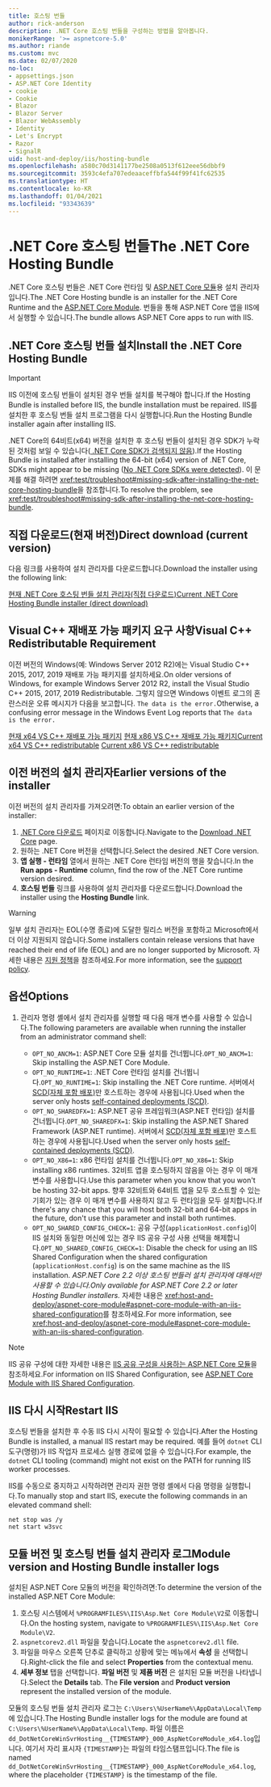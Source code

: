 ```yaml
---
title: 호스팅 번들
author: rick-anderson
description: .NET Core 호스팅 번들을 구성하는 방법을 알아봅니다.
monikerRange: '>= aspnetcore-5.0'
ms.author: riande
ms.custom: mvc
ms.date: 02/07/2020
no-loc:
- appsettings.json
- ASP.NET Core Identity
- cookie
- Cookie
- Blazor
- Blazor Server
- Blazor WebAssembly
- Identity
- Let's Encrypt
- Razor
- SignalR
uid: host-and-deploy/iis/hosting-bundle
ms.openlocfilehash: a580c70d3141177be2508a0513f612eee56dbbf9
ms.sourcegitcommit: 3593c4efa707edeaaceffbfa544f99f41fc62535
ms.translationtype: HT
ms.contentlocale: ko-KR
ms.lasthandoff: 01/04/2021
ms.locfileid: "93343639"
---
```

# <a name="the-net-core-hosting-bundle"></a><span data-ttu-id="91ed8-103">.NET Core 호스팅 번들</span><span class="sxs-lookup"><span data-stu-id="91ed8-103">The .NET Core Hosting Bundle</span></span>

<span data-ttu-id="91ed8-104">.NET Core 호스팅 번들은 .NET Core 런타임 및 [ASP.NET Core 모듈](xref:host-and-deploy/aspnet-core-module)용 설치 관리자입니다.</span><span class="sxs-lookup"><span data-stu-id="91ed8-104">The .NET Core Hosting bundle is an installer for the .NET Core Runtime and the [ASP.NET Core Module](xref:host-and-deploy/aspnet-core-module).</span></span> <span data-ttu-id="91ed8-105">번들을 통해 ASP.NET Core 앱을 IIS에서 실행할 수 있습니다.</span><span class="sxs-lookup"><span data-stu-id="91ed8-105">The bundle allows ASP.NET Core apps to run with IIS.</span></span>

## <a name="install-the-net-core-hosting-bundle"></a><span data-ttu-id="91ed8-106">.NET Core 호스팅 번들 설치</span><span class="sxs-lookup"><span data-stu-id="91ed8-106">Install the .NET Core Hosting Bundle</span></span>

> [!IMPORTANT]
> <span data-ttu-id="91ed8-107">IIS 이전에 호스팅 번들이 설치된 경우 번들 설치를 복구해야 합니다.</span><span class="sxs-lookup"><span data-stu-id="91ed8-107">If the Hosting Bundle is installed before IIS, the bundle installation must be repaired.</span></span> <span data-ttu-id="91ed8-108">IIS를 설치한 후 호스팅 번들 설치 프로그램을 다시 실행합니다.</span><span class="sxs-lookup"><span data-stu-id="91ed8-108">Run the Hosting Bundle installer again after installing IIS.</span></span>
>
> <span data-ttu-id="91ed8-109">.NET Core의 64비트(x64) 버전을 설치한 후 호스팅 번들이 설치된 경우 SDK가 누락된 것처럼 보일 수 있습니다([ .NET Core SDK가 검색되지 않음](xref:test/troubleshoot#no-net-core-sdks-were-detected)).</span><span class="sxs-lookup"><span data-stu-id="91ed8-109">If the Hosting Bundle is installed after installing the 64-bit (x64) version of .NET Core, SDKs might appear to be missing ([No .NET Core SDKs were detected](xref:test/troubleshoot#no-net-core-sdks-were-detected)).</span></span> <span data-ttu-id="91ed8-110">이 문제를 해결 하려면 <xref:test/troubleshoot#missing-sdk-after-installing-the-net-core-hosting-bundle>을 참조합니다.</span><span class="sxs-lookup"><span data-stu-id="91ed8-110">To resolve the problem, see <xref:test/troubleshoot#missing-sdk-after-installing-the-net-core-hosting-bundle>.</span></span>

## <a name="direct-download-current-version"></a><span data-ttu-id="91ed8-111">직접 다운로드(현재 버전)</span><span class="sxs-lookup"><span data-stu-id="91ed8-111">Direct download (current version)</span></span>

<span data-ttu-id="91ed8-112">다음 링크를 사용하여 설치 관리자를 다운로드합니다.</span><span class="sxs-lookup"><span data-stu-id="91ed8-112">Download the installer using the following link:</span></span>

[<span data-ttu-id="91ed8-113">현재 .NET Core 호스팅 번들 설치 관리자(직접 다운로드)</span><span class="sxs-lookup"><span data-stu-id="91ed8-113">Current .NET Core Hosting Bundle installer (direct download)</span></span>](https://dotnet.microsoft.com/permalink/dotnetcore-current-windows-runtime-bundle-installer)

## <a name="visual-c-redistributable-requirement"></a><span data-ttu-id="91ed8-114">Visual C++ 재배포 가능 패키지 요구 사항</span><span class="sxs-lookup"><span data-stu-id="91ed8-114">Visual C++ Redistributable Requirement</span></span>

<span data-ttu-id="91ed8-115">이전 버전의 Windows(예: Windows Server 2012 R2)에는 Visual Studio C++ 2015, 2017, 2019 재배포 가능 패키지를 설치하세요.</span><span class="sxs-lookup"><span data-stu-id="91ed8-115">On older versions of Windows, for example Windows Server 2012 R2, install the Visual Studio C++ 2015, 2017, 2019 Redistributable.</span></span> <span data-ttu-id="91ed8-116">그렇지 않으면 Windows 이벤트 로그의 혼란스러운 오류 메시지가 다음을 보고합니다. `The data is the error.`</span><span class="sxs-lookup"><span data-stu-id="91ed8-116">Otherwise, a confusing error message in the Windows Event Log reports that `The data is the error.`</span></span>

<span data-ttu-id="91ed8-117">[현재 x64 VS C++ 재배포 가능 패키지](https://aka.ms/vs/16/release/vc_redist.x64.exe)
[현재 x86 VS C++ 재배포 가능 패키지](https://aka.ms/vs/16/release/vc_redist.x86.exe)</span><span class="sxs-lookup"><span data-stu-id="91ed8-117">[Current x64 VS C++ redistributable](https://aka.ms/vs/16/release/vc_redist.x64.exe)
[Current x86 VS C++ redistributable](https://aka.ms/vs/16/release/vc_redist.x86.exe)</span></span>

## <a name="earlier-versions-of-the-installer"></a><span data-ttu-id="91ed8-118">이전 버전의 설치 관리자</span><span class="sxs-lookup"><span data-stu-id="91ed8-118">Earlier versions of the installer</span></span>

<span data-ttu-id="91ed8-119">이전 버전의 설치 관리자를 가져오려면:</span><span class="sxs-lookup"><span data-stu-id="91ed8-119">To obtain an earlier version of the installer:</span></span>

1. <span data-ttu-id="91ed8-120">[.NET Core 다운로드](https://dotnet.microsoft.com/download/dotnet-core) 페이지로 이동합니다.</span><span class="sxs-lookup"><span data-stu-id="91ed8-120">Navigate to the [Download .NET Core](https://dotnet.microsoft.com/download/dotnet-core) page.</span></span>
1. <span data-ttu-id="91ed8-121">원하는 .NET Core 버전을 선택합니다.</span><span class="sxs-lookup"><span data-stu-id="91ed8-121">Select the desired .NET Core version.</span></span>
1. <span data-ttu-id="91ed8-122">**앱 실행 - 런타임** 열에서 원하는 .NET Core 런타임 버전의 행을 찾습니다.</span><span class="sxs-lookup"><span data-stu-id="91ed8-122">In the **Run apps - Runtime** column, find the row of the .NET Core runtime version desired.</span></span>
1. <span data-ttu-id="91ed8-123">**호스팅 번들** 링크를 사용하여 설치 관리자를 다운로드합니다.</span><span class="sxs-lookup"><span data-stu-id="91ed8-123">Download the installer using the **Hosting Bundle** link.</span></span>

> [!WARNING]
> <span data-ttu-id="91ed8-124">일부 설치 관리자는 EOL(수명 종료)에 도달한 릴리스 버전을 포함하고 Microsoft에서 더 이상 지원되지 않습니다.</span><span class="sxs-lookup"><span data-stu-id="91ed8-124">Some installers contain release versions that have reached their end of life (EOL) and are no longer supported by Microsoft.</span></span> <span data-ttu-id="91ed8-125">자세한 내용은 [지원 정책](https://dotnet.microsoft.com/platform/support/policy/dotnet-core)을 참조하세요.</span><span class="sxs-lookup"><span data-stu-id="91ed8-125">For more information, see the [support policy](https://dotnet.microsoft.com/platform/support/policy/dotnet-core).</span></span>

## <a name="options"></a><span data-ttu-id="91ed8-126">옵션</span><span class="sxs-lookup"><span data-stu-id="91ed8-126">Options</span></span>

1. <span data-ttu-id="91ed8-127">관리자 명령 셸에서 설치 관리자를 실행할 때 다음 매개 변수를 사용할 수 있습니다.</span><span class="sxs-lookup"><span data-stu-id="91ed8-127">The following parameters are available when running the installer from an administrator command shell:</span></span>

   * <span data-ttu-id="91ed8-128">`OPT_NO_ANCM=1`: ASP.NET Core 모듈 설치를 건너뜁니다.</span><span class="sxs-lookup"><span data-stu-id="91ed8-128">`OPT_NO_ANCM=1`: Skip installing the ASP.NET Core Module.</span></span>
   * <span data-ttu-id="91ed8-129">`OPT_NO_RUNTIME=1`: .NET Core 런타임 설치를 건너뜁니다.</span><span class="sxs-lookup"><span data-stu-id="91ed8-129">`OPT_NO_RUNTIME=1`: Skip installing the .NET Core runtime.</span></span> <span data-ttu-id="91ed8-130">서버에서 [SCD(자체 포함 배포)](/dotnet/core/deploying/#self-contained-deployments-scd)만 호스트하는 경우에 사용됩니다.</span><span class="sxs-lookup"><span data-stu-id="91ed8-130">Used when the server only hosts [self-contained deployments (SCD)](/dotnet/core/deploying/#self-contained-deployments-scd).</span></span>
   * <span data-ttu-id="91ed8-131">`OPT_NO_SHAREDFX=1`: ASP.NET 공유 프레임워크(ASP.NET 런타임) 설치를 건너뜁니다.</span><span class="sxs-lookup"><span data-stu-id="91ed8-131">`OPT_NO_SHAREDFX=1`: Skip installing the ASP.NET Shared Framework (ASP.NET runtime).</span></span> <span data-ttu-id="91ed8-132">서버에서 [SCD(자체 포함 배포)](/dotnet/core/deploying/#self-contained-deployments-scd)만 호스트하는 경우에 사용됩니다.</span><span class="sxs-lookup"><span data-stu-id="91ed8-132">Used when the server only hosts [self-contained deployments (SCD)](/dotnet/core/deploying/#self-contained-deployments-scd).</span></span>
   * <span data-ttu-id="91ed8-133">`OPT_NO_X86=1`: x86 런타임 설치를 건너뜁니다.</span><span class="sxs-lookup"><span data-stu-id="91ed8-133">`OPT_NO_X86=1`: Skip installing x86 runtimes.</span></span> <span data-ttu-id="91ed8-134">32비트 앱을 호스팅하지 않음을 아는 경우 이 매개 변수를 사용합니다.</span><span class="sxs-lookup"><span data-stu-id="91ed8-134">Use this parameter when you know that you won't be hosting 32-bit apps.</span></span> <span data-ttu-id="91ed8-135">향후 32비트와 64비트 앱을 모두 호스트할 수 있는 기회가 있는 경우 이 매개 변수를 사용하지 않고 두 런타임을 모두 설치합니다.</span><span class="sxs-lookup"><span data-stu-id="91ed8-135">If there's any chance that you will host both 32-bit and 64-bit apps in the future, don't use this parameter and install both runtimes.</span></span>
   * <span data-ttu-id="91ed8-136">`OPT_NO_SHARED_CONFIG_CHECK=1`: 공유 구성(`applicationHost.config`)이 IIS 설치와 동일한 머신에 있는 경우 IIS 공유 구성 사용 선택을 해제합니다.</span><span class="sxs-lookup"><span data-stu-id="91ed8-136">`OPT_NO_SHARED_CONFIG_CHECK=1`: Disable the check for using an IIS Shared Configuration when the shared configuration (`applicationHost.config`) is on the same machine as the IIS installation.</span></span> <span data-ttu-id="91ed8-137">*ASP.NET Core 2.2 이상 호스팅 번들러 설치 관리자에 대해서만 사용할 수 있습니다.*</span><span class="sxs-lookup"><span data-stu-id="91ed8-137">*Only available for ASP.NET Core 2.2 or later Hosting Bundler installers.*</span></span> <span data-ttu-id="91ed8-138">자세한 내용은 <xref:host-and-deploy/aspnet-core-module#aspnet-core-module-with-an-iis-shared-configuration>를 참조하세요.</span><span class="sxs-lookup"><span data-stu-id="91ed8-138">For more information, see <xref:host-and-deploy/aspnet-core-module#aspnet-core-module-with-an-iis-shared-configuration>.</span></span>

> [!NOTE]
> <span data-ttu-id="91ed8-139">IIS 공유 구성에 대한 자세한 내용은 [IIS 공유 구성을 사용하는 ASP.NET Core 모듈](xref:host-and-deploy/aspnet-core-module#aspnet-core-module-with-an-iis-shared-configuration)을 참조하세요.</span><span class="sxs-lookup"><span data-stu-id="91ed8-139">For information on IIS Shared Configuration, see [ASP.NET Core Module with IIS Shared Configuration](xref:host-and-deploy/aspnet-core-module#aspnet-core-module-with-an-iis-shared-configuration).</span></span>

## <a name="restart-iis"></a><span data-ttu-id="91ed8-140">IIS 다시 시작</span><span class="sxs-lookup"><span data-stu-id="91ed8-140">Restart IIS</span></span>

<span data-ttu-id="91ed8-141">호스팅 번들을 설치한 후 수동 IIS 다시 시작이 필요할 수 있습니다.</span><span class="sxs-lookup"><span data-stu-id="91ed8-141">After the Hosting Bundle is installed, a manual IIS restart may be required.</span></span> <span data-ttu-id="91ed8-142">예를 들어 `dotnet` CLI 도구(명령)가 IIS 작업자 프로세스 실행 경로에 없을 수 있습니다.</span><span class="sxs-lookup"><span data-stu-id="91ed8-142">For example, the `dotnet` CLI tooling (command) might not exist on the PATH for running IIS worker processes.</span></span>

<span data-ttu-id="91ed8-143">IIS를 수동으로 중지하고 시작하려면 관리자 권한 명령 셸에서 다음 명령을 실행합니다.</span><span class="sxs-lookup"><span data-stu-id="91ed8-143">To manually stop and start IIS, execute the following commands in an elevated command shell:</span></span>

```console
net stop was /y
net start w3svc
```

## <a name="module-version-and-hosting-bundle-installer-logs"></a><span data-ttu-id="91ed8-144">모듈 버전 및 호스팅 번들 설치 관리자 로그</span><span class="sxs-lookup"><span data-stu-id="91ed8-144">Module version and Hosting Bundle installer logs</span></span>

<span data-ttu-id="91ed8-145">설치된 ASP.NET Core 모듈의 버전을 확인하려면:</span><span class="sxs-lookup"><span data-stu-id="91ed8-145">To determine the version of the installed ASP.NET Core Module:</span></span>

1. <span data-ttu-id="91ed8-146">호스팅 시스템에서 `%PROGRAMFILES%\IIS\Asp.Net Core Module\V2`로 이동합니다.</span><span class="sxs-lookup"><span data-stu-id="91ed8-146">On the hosting system, navigate to `%PROGRAMFILES%\IIS\Asp.Net Core Module\V2`.</span></span>
1. <span data-ttu-id="91ed8-147">`aspnetcorev2.dll` 파일을 찾습니다.</span><span class="sxs-lookup"><span data-stu-id="91ed8-147">Locate the `aspnetcorev2.dll` file.</span></span>
1. <span data-ttu-id="91ed8-148">파일을 마우스 오른쪽 단추로 클릭하고 상황에 맞는 메뉴에서 **속성** 을 선택합니다.</span><span class="sxs-lookup"><span data-stu-id="91ed8-148">Right-click the file and select **Properties** from the contextual menu.</span></span>
1. <span data-ttu-id="91ed8-149">**세부 정보** 탭을 선택합니다. **파일 버전** 및 **제품 버전** 은 설치된 모듈 버전을 나타냅니다.</span><span class="sxs-lookup"><span data-stu-id="91ed8-149">Select the **Details** tab. The **File version** and **Product version** represent the installed version of the module.</span></span>

<span data-ttu-id="91ed8-150">모듈의 호스팅 번들 설치 관리자 로그는 `C:\Users\%UserName%\AppData\Local\Temp`에 있습니다.</span><span class="sxs-lookup"><span data-stu-id="91ed8-150">The Hosting Bundle installer logs for the module are found at `C:\Users\%UserName%\AppData\Local\Temp`.</span></span> <span data-ttu-id="91ed8-151">파일 이름은 `dd_DotNetCoreWinSvrHosting__{TIMESTAMP}_000_AspNetCoreModule_x64.log`입니다. 여기서 자리 표시자 `{TIMESTAMP}`는 파일의 타임스탬프입니다.</span><span class="sxs-lookup"><span data-stu-id="91ed8-151">The file is named `dd_DotNetCoreWinSvrHosting__{TIMESTAMP}_000_AspNetCoreModule_x64.log`, where the placeholder `{TIMESTAMP}` is the timestamp of the file.</span></span>
